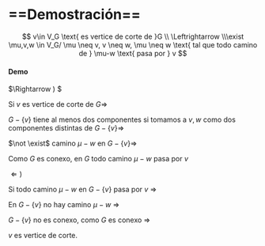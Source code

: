 # ==Demostración==

$$
v\in V_G \text{ es vertice de corte de }G \\ \Leftrightarrow \\\exist \mu,v,w \in V_G/ \mu \neq v, v \neq w, \mu \neq w \text{ tal que todo camino de } \mu-w \text{ pasa por } v
$$

#### Demo

$\Rightarrow ) $

Si $v$ es vertice de corte de $G \Rightarrow$ 

$G-\{v\}$ tiene al menos dos componentes si tomamos a $v,w$ como dos componentes distintas de $G-\{v\} \Rightarrow$

$\not \exist$ camino $\mu-w$ en $G-\{v\} \Rightarrow$

Como $G$ es conexo, en $G$ todo camino $\mu-w$ pasa por $v$

$\Leftarrow)$ 

Si todo camino $\mu-w$ en $G-\{v\}$ pasa por $v$ $\Rightarrow$

En $G-\{v\}$ no hay camino $\mu-w$ $\Rightarrow$

$G-\{v\}$ no es conexo,  como $G$ es conexo $\Rightarrow$

$v$ es vertice de corte.